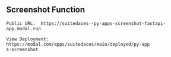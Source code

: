 ## Screenshot Function 

```
Public URL:  https://suitedaces--py-apps-screenshot-fastapi-app.modal.run

View Deployment: 
https://modal.com/apps/suitedaces/main/deployed/py-app
s-screenshot
```